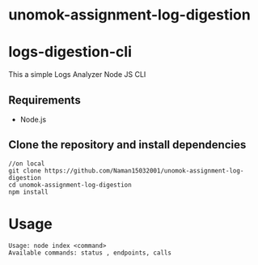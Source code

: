 # unomok-assignment-log-digestion

# logs-digestion-cli 
This a simple Logs Analyzer Node JS CLI

## Requirements

- Node.js 
  
## Clone the repository and install dependencies

``` 
//on local
git clone https://github.com/Naman15032001/unomok-assignment-log-digestion
cd unomok-assignment-log-digestion
npm install
```

# Usage

```
Usage: node index <command>
Available commands: status , endpoints, calls
```

